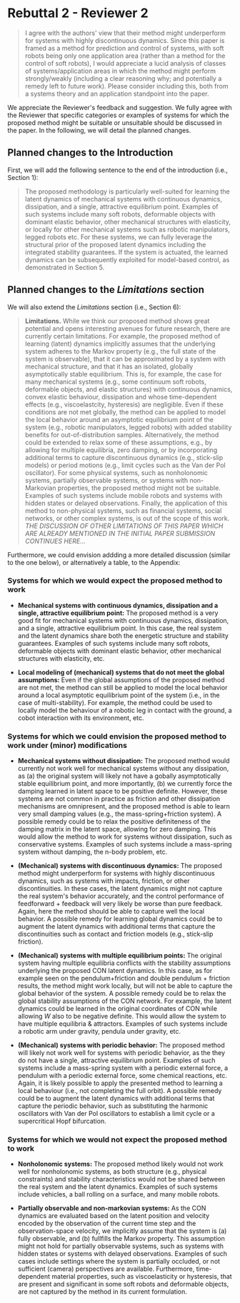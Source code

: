 # Rebuttal 2 - Reviewer 2

> I agree with the authors' view that their method might underperform for systems with highly discontinuous dynamics. Since this paper is framed as a method for prediction and control of systems, with soft robots being only one application area (rather than a method for the control of soft robots), I would appreciate a lucid analysis of classes of systems/application areas in which the method might perform strongly/weakly (including a clear reasoning why; and potentially a remedy left to future work). Please consider including this, both from a systems theory and an application standpoint into the paper.

We appreciate the Reviewer's feedback and suggestion. We fully agree with the Reviewer that specific categories or examples of systems for which the proposed method might be suitable or unsuitable should be discussed in the paper. In the following, we will detail the planned changes.

## Planned changes to the Introduction

First, we will add the following sentence to the end of the introduction (i.e., Section 1):

> The proposed methodology is particularly well-suited for learning the latent dynamics of mechanical systems with continuous dynamics, dissipation, and a single, attractive equilibrium point. Examples of such systems include many soft robots, deformable objects with dominant elastic behavior, other mechanical structures with elasticity, or locally for other mechanical systems such as robotic manipulators, legged robots etc. For these systems, we can fully leverage the structural prior of the proposed latent dynamics including the integrated stability guarantees. If the system is actuated, the learned dynamics can be subsequently exploited for model-based control, as demonstrated in Section 5.

## Planned changes to the _Limitations_ section

We will also extend the _Limitations_ section (i.e., Section 6):

> **Limitations.** While we think our proposed method shows great potential and opens interesting avenues for future research, there are currently certain limitations. For example, the proposed method of learning (latent) dynamics implicitly assumes that the underlying system adheres to the Markov property (e.g., the full state of the system is observable), that it can be approximated by a system with mechanical structure, and that it has an isolated, globally asymptotically stable equilibrium. This is, for example, the case for many mechanical systems (e.g., some continuum soft robots, deformable objects, and elastic structures) with continuous dynamics, convex elastic behaviour, dissipation and whose time-dependent effects (e.g., viscoelastcity, hysteresis) are negligible. Even if these conditions are not met globally, the method can be applied to model the local behavior around an asymptotic equilibrium point of the system (e.g., robotic manipulators, legged robots) with added stability benefits for out-of-distribution samples. Alternatively, the method could be extended to relax some of these assumptions, e.g., by allowing for multiple equilibria, zero damping, or by incorporating additional terms to capture discontinuous dynamics (e.g., stick-slip models) or period motions (e.g., limit cycles such as the Van der Pol oscillator). For some physical systems, such as nonholonomic systems, partially observable systems, or systems with non-Markovian properties, the proposed method might not be suitable. Examples of such systems include mobile robots and systems with hidden states or delayed observations. Finally, the application of this method to non-physical systems, such as financial systems, social networks, or other complex systems, is out of the scope of this work. _THE DISCUSSION OF OTHER LIMITATIONS OF THIS PAPER WHICH ARE ALREADY MENTIONED IN THE INITIAL PAPER SUBMISSION CONTINUES HERE..._

Furthermore, we could envision addding a more detailed discussion (similar to the one below), or alternatively a table, to the Appendix:

### Systems for which we would expect the proposed method to work

- **Mechanical systems with continuous dynamics, dissipation and a single, attractive equilibrium point:** The proposed method is a very good fit for mechanical systems with continuous dynamics, dissipation, and a single, attractive equilibrium point. In this case, the real system and the latent dynamics share both the energetic structure and stability guarantees. Examples of such systems include many soft robots, deformable objects with dominant elastic behavior, other mechanical structures with elasticity, etc.

- **Local modeling of (mechanical) systems that do not meet the global assumptions:** Even if the global assumptions of the proposed method are not met, the method can still be applied to model the local behavior around a local asymptotic equilibrium point of the system (i.e., in the case of multi-stability). For example, the method could be used to locally model the behaviour of a robotic leg in contact with the ground, a cobot interaction with its environment, etc.

### Systems for which we could envision the proposed method to work under (minor) modifications

- **Mechanical systems without dissipation:** The proposed method would currently not work well for mechanical systems without any dissipation, as (a) the original system will likely not have a gobally asymptotically stable equilibrium point, and more importantly, (b) we currently force the damping learned in latent space to be positive definite. However, these systems are not common in practice as friction and other dissipation mechanisms are omnipresent, and the proposed method is able to learn very small damping values (e.g., the mass-spring+friction system).
A possible remedy could be to relax the positive definiteness of the damping matrix in the latent space, allowing for zero damping. This would allow the method to work for systems without dissipation, such as conservative systems. Examples of such systems include a mass-spring system without damping, the n-body problem, etc.

- **(Mechanical) systems with discontinuous dynamics:** The proposed method might underperform for systems with highly discontinuous dynamics, such as systems with impacts, friction, or other discontinuities. In these cases, the latent dynamics might not capture the real system's behavior accurately, and the control performance of feedforward + feedback will very likely be worse than pure feedback. Again, here the method should be able to capture well the local behavior. A possible remedy for learning global dynamics could be to augment the latent dynamics with additional terms that capture the discontinuities such as contact and friction models (e.g., stick-slip friction).

- **(Mechanical) systems with multiple equilibrium points:** The original system having multiple equilibria conflicts with the stability assumptions underlying the proposed CON latent dynamics. In this case, as for example seen on the pendulum+friction and double pendulum + friction results, the method might work locally, but will not be able to capture the global behavior of the system. A possible remedy could be to relax the global stability assumptions of the CON network. For example, the latent dynamics could be learned in the original coordinates of CON while allowing $W$ also to be negative definite. This would allow the system to have multiple equilibria & attractors. Examples of such systems include a robotic arm under gravity, pendula under gravity, etc.

- **(Mechanical) systems with periodic behavior:** The proposed method will likely not work well for systems with periodic behavior, as the they do not have a single, attractive equilibrium point. Examples of such systems include a mass-spring system with a periodic external force, a pendulum with a periodic external force, some chemical reactions, etc. Again, it is likely possible to apply the presented method to learning a local behaviour (i.e., not completing the full orbit). A possible remedy could be to augment the latent dynamics with additional terms that capture the periodic behavior, such as substituting the harmonic oscillators with Van der Pol oscillators to establish a limit cycle or a supercritical Hopf bifurcation.

### Systems for which we would not expect the proposed method to work

- **Nonholonomic systems:** The proposed method likely would not work well for nonholonomic systems, as both structure (e.g., physical constraints) and stability characteristics would not be shared between the real system and the latent dynamics. Examples of such systems include vehicles, a ball rolling on a surface, and many mobile robots.

- **Partially observable and non-markovian systems:** As the CON dynamics are evaluated based on the latent position and velocity encoded by the observation of the current time step and the observation-space velocity, we implicitly assume that the system is (a) fully observable, and (b) fullfills the Markov property. This assumption might not hold for partially observable systems, such as systems with hidden states or systems with delayed observations. Examples of such cases include settings where the system is partially occluded, or not sufficient (camera) perspectives are available. Furthermore, time-dependent material properties, such as viscoelasticity or hysteresis, that are present and significant in some soft robots and deformable objects, are not captured by the method in its current formulation.

